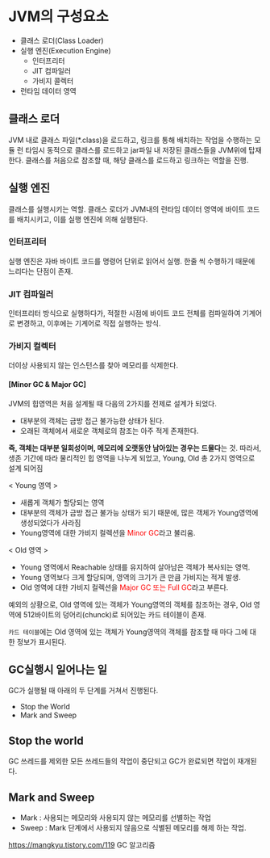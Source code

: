 # JVM의 구성요소
- 클래스 로더(Class Loader)
- 실행 엔진(Execution Engine)
  - 인터프리터
  - JIT 컴파일러
  - 가비지 콜렉터
- 런타임 데이터 영역

## 클래스 로더
JVM 내로 클래스 파일(*.class)을 로드하고, 링크를 통해 배치하는 작업을 수행하는 모듈
런 타임시 동적으로 클래스를 로드하고 jar파일 내 저장된 클래스들을 JVM위에 탑재한다.
클래스를 처음으로 참조할 때, 해당 클래스를 로드하고 링크하는 역할을 진행.

## 실행 엔진
클래스를 실행시키는 역할.
클래스 로더가 JVM내의 런타임 데이터 영역에 바이트 코드를 배치시키고, 이를 실행 엔진에 의해 실행된다.

### 인터프리터
실행 엔진은 자바 바이트 코드를 명령어 단위로 읽어서 실행.
한줄 씩 수행하기 때문에 느리다는 단점이 존재.

### JIT 컴파일러
인터프리터 방식으로 실행하다가, 적절한 시점에 바이트 코드 전체를 컴파일하여 기계어로 변경하고,
이후에는 기계어로 직접 실행하는 방식.

### 가비지 컬렉터
더이상 사용되지 않는 인스턴스를 찾아 메모리를 삭제한다.

#### [Minor GC & Major GC]
JVM의 힙영역은 처음 설계될 때 다음의 2가지를 전제로 설계가 되었다.
- 대부분의 객체는 금방 접근 불가능한 상태가 된다.
- 오래된 객체에서 새로운 객체로의 참조는 아주 적게 존재한다.

<b>즉, 객체는 대부분 일회성이며, 메모리에 오랫동안 남아있는 경우는 드물다</b>는 것.
따라서, 생존 기간에 따라 물리적인 힙 영역을 나누게 되었고, Young, Old 총 2가지 영역으로 설계 되어짐

< Young 영역 >
- 새롭게 객체가 할당되는 영역
- 대부분의 객체가 금방 접근 불가능 상태가 되기 때문에, 많은 객체가 Young영역에 생성되었다가 사라짐
- Young영역에 대한 가비지 컬렉션을 <font color="red">Minor GC</font>라고 불리움.

< Old 영역 >
- Young 영역에서 Reachable 상태를 유지하여 살아남은 객체가 복사되는 영역.
- Young 영역보다 크게 할당되며, 영역의 크기가 큰 만큼 가비지는 적게 발생.
- Old 영역에 대한 가비지 컬렉션을 <font color="red">Major GC 또는 Full GC</font>라고 부른다.

예외의 상황으로, Old 영역에 있는 객체가 Young영역의 객체를 참조하는 경우,
Old 영역에 512바이트의 덩어리(chunck)로 되어있는 카드 테이블이 존재.

`카드 테이블`에는  Old 영역에 있는 객체가 Young영역의 객체를 참조할 때 마다 그에 대한 정보가 표시된다.

## GC실행시 일어나는 일
GC가 실행될 때 아래의 두 단계를 거쳐서 진행된다.
- Stop the World
- Mark and Sweep

## Stop the world
GC 쓰레드를 제외한 모든 쓰레드들의 작업이 중단되고 GC가 완료되면 작업이 재개된다.

## Mark and Sweep
- Mark : 사용되는 메모리와 사용되지 않는 메모리를 선별하는 작업
- Sweep : Mark 단계에서 사용되지 않음으로 식별된 메모리를 해제 하는 작업.


https://mangkyu.tistory.com/119 GC 알고리즘
